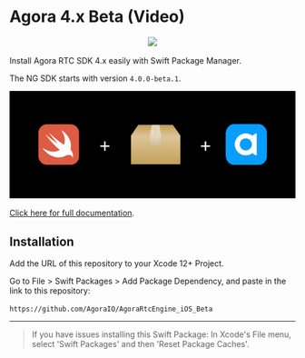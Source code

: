 # Agora 4.x Beta (Video)

<p align="center">
  <img src="https://github.com/agorabuilder/AgoraRtcEngine_iOS_Beta/actions/workflows/swiftpm-resolve.yml/badge.svg"/>
</p>

Install Agora RTC SDK 4.x easily with Swift Package Manager.

The NG SDK starts with version `4.0.0-beta.1`.

![](media/swiftpm-agora.png)

[Click here for full documentation](https://docs.agora.io/en/video-call-4.x-beta/landing-page?platform=iOS).

## Installation

Add the URL of this repository to your Xcode 12+ Project.

Go to File > Swift Packages > Add Package Dependency, and paste in the link to this repository:

`https://github.com/AgoraIO/AgoraRtcEngine_iOS_Beta`

---

> If you have issues installing this Swift Package:
> In Xcode's File menu, select 'Swift Packages' and then 'Reset Package Caches'.
